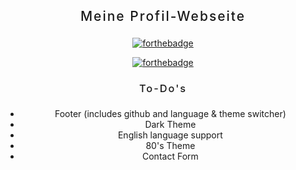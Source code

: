 <div align="center" style="text-align: center; margin: 0 auto;">

<h2 style="letter-spacing: 2px; font-weight: 500; margin-bottom: 22px;">
Meine Profil-Webseite
</h2>

[![forthebadge](http://forthebadge.com/images/badges/built-with-love.svg)](http://forthebadge.com)

[![forthebadge](http://forthebadge.com/images/badges/made-with-vue.svg)](http://forthebadge.com)

</div>

<div align="center" style="text-align: center; margin: 0 auto;">

<h3 style="letter-spacing: 2px; font-weight: 500; margin-bottom: 22px;">
To-Do's
</h3>

<ul>
    <li>
        Footer (includes github and language & theme switcher)
    </li>
    <li>
        Dark Theme
    </li>
    <li>
        English language support
    </li>
    <li>
        80's Theme
    </li>
    <li>
        Contact Form
    </li>
</ul>

</div>
